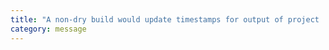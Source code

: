 ```yaml
---
title: "A non-dry build would update timestamps for output of project '{0}'"
category: message
---
```

